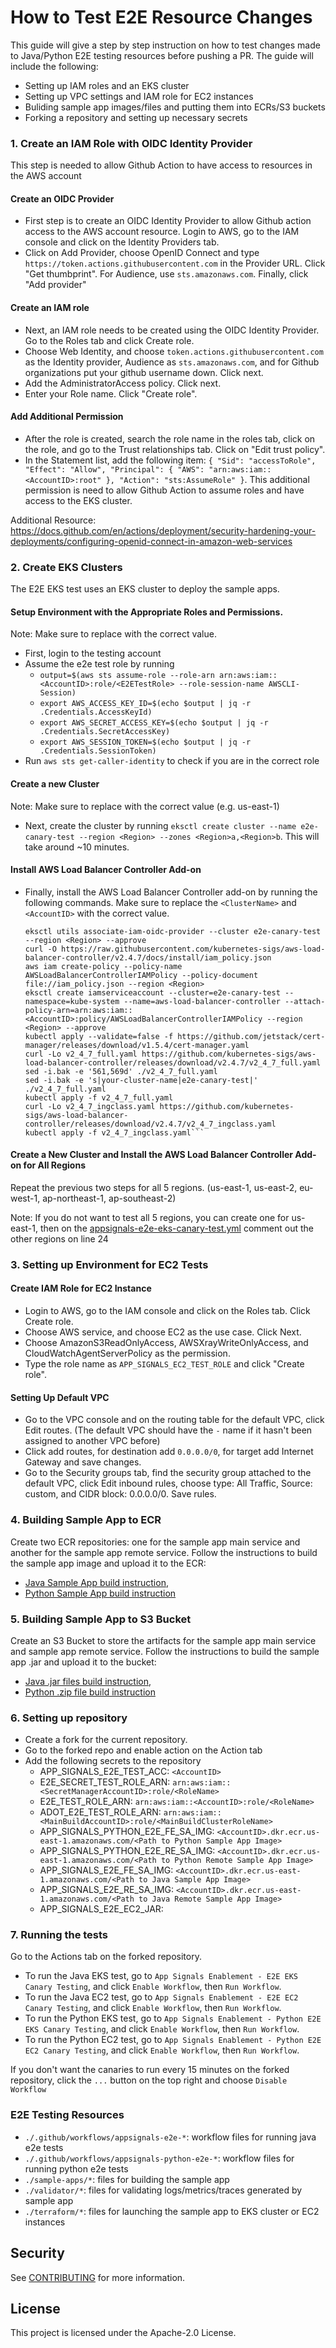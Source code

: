 # How to Test E2E Resource Changes
This guide will give a step by step instruction on how to test changes made to Java/Python E2E testing resources before pushing a PR.
The guide will include the following:
- Setting up IAM roles and an EKS cluster
- Setting up VPC settings and IAM role for EC2 instances
- Buliding sample app images/files and putting them into ECRs/S3 buckets
- Forking a repository and setting up necessary secrets


### 1. Create an IAM Role with OIDC Identity Provider
This step is needed to allow Github Action to have access to resources in the AWS account
#### Create an OIDC Provider
- First step is to create an OIDC Identity Provider to allow Github action access to the AWS account resource. Login to AWS, go to the IAM console and click on the Identity Providers tab.
- Click on Add Provider, choose OpenID Connect and type `https://token.actions.githubusercontent.com` in the Provider URL. Click "Get thumbprint". For Audience, use `sts.amazonaws.com`. Finally, click "Add provider"
#### Create an IAM role
- Next, an IAM role needs to be created using the OIDC Identity Provider. Go to the Roles tab and click Create role.
- Choose Web Identity, and choose `token.actions.githubusercontent.com` as the Identity provider, Audience as `sts.amazonaws.com`, and for Github organizations put your github username down. Click next.
- Add the AdministratorAccess policy. Click next.
- Enter your Role name. Click "Create role".
#### Add Additional Permission
- After the role is created, search the role name in the roles tab, click on the role, and go to the Trust relationships tab. Click on "Edit trust policy".
- In the Statement list, add the following item:
  `{
  "Sid": "accessToRole",
  "Effect": "Allow",
  "Principal": {
  "AWS": "arn:aws:iam::<AccountID>:root"
  },
  "Action": "sts:AssumeRole"
  }`. This additional permission is need to allow Github Action to assume roles and have access to the EKS cluster.

Additional Resource: https://docs.github.com/en/actions/deployment/security-hardening-your-deployments/configuring-openid-connect-in-amazon-web-services

### 2. Create EKS Clusters
The E2E EKS test uses an EKS cluster to deploy the sample apps.
#### Setup Environment with the Appropriate Roles and Permissions.
Note: Make sure to replace <AccountID> with the correct value.
- First, login to the testing account
- Assume the e2e test role by running
    - `output=$(aws sts assume-role --role-arn arn:aws:iam::<AccountID>:role/<E2ETestRole> --role-session-name AWSCLI-Session)`
    - `export AWS_ACCESS_KEY_ID=$(echo $output | jq -r .Credentials.AccessKeyId)`
    - `export AWS_SECRET_ACCESS_KEY=$(echo $output | jq -r .Credentials.SecretAccessKey)`
    - `export AWS_SESSION_TOKEN=$(echo $output | jq -r .Credentials.SessionToken)`
- Run `aws sts get-caller-identity` to check if you are in the correct role
#### Create a new Cluster
Note: Make sure to replace <Region> with the correct value (e.g. us-east-1)
- Next, create the cluster by running `eksctl create cluster --name e2e-canary-test --region <Region> --zones <Region>a,<Region>b`. This will take around ~10 minutes.
#### Install AWS Load Balancer Controller Add-on
- Finally, install the AWS Load Balancer Controller add-on by running the following commands. Make sure to replace the `<ClusterName>` and `<AccountID>` with the correct value.
  ```
  eksctl utils associate-iam-oidc-provider --cluster e2e-canary-test --region <Region> --approve
  curl -O https://raw.githubusercontent.com/kubernetes-sigs/aws-load-balancer-controller/v2.4.7/docs/install/iam_policy.json
  aws iam create-policy --policy-name AWSLoadBalancerControllerIAMPolicy --policy-document file://iam_policy.json --region <Region>
  eksctl create iamserviceaccount --cluster=e2e-canary-test --namespace=kube-system --name=aws-load-balancer-controller --attach-policy-arn=arn:aws:iam::<AccountID>:policy/AWSLoadBalancerControllerIAMPolicy --region <Region> --approve
  kubectl apply --validate=false -f https://github.com/jetstack/cert-manager/releases/download/v1.5.4/cert-manager.yaml
  curl -Lo v2_4_7_full.yaml https://github.com/kubernetes-sigs/aws-load-balancer-controller/releases/download/v2.4.7/v2_4_7_full.yaml
  sed -i.bak -e '561,569d' ./v2_4_7_full.yaml
  sed -i.bak -e 's|your-cluster-name|e2e-canary-test|' ./v2_4_7_full.yaml
  kubectl apply -f v2_4_7_full.yaml
  curl -Lo v2_4_7_ingclass.yaml https://github.com/kubernetes-sigs/aws-load-balancer-controller/releases/download/v2.4.7/v2_4_7_ingclass.yaml
  kubectl apply -f v2_4_7_ingclass.yaml```
#### Create a New Cluster and Install the AWS Load Balancer Controller Add-on for All Regions
Repeat the previous two steps for all 5 regions. (us-east-1, us-east-2, eu-west-1, ap-northeast-1, ap-southeast-2)

Note: If you do not want to test all 5 regions, you can create one for us-east-1, then on the [appsignals-e2e-eks-canary-test.yml](.github/workflows/appsignals-e2e-eks-canary-test.yml) comment out the other regions on line 24

### 3. Setting up Environment for EC2 Tests
#### Create IAM Role for EC2 Instance
- Login to AWS, go to the IAM console and click on the Roles tab. Click Create role.
- Choose AWS service, and choose EC2 as the use case. Click Next.
- Choose AmazonS3ReadOnlyAccess, AWSXrayWriteOnlyAccess, and CloudWatchAgentServerPolicy as the permission.
- Type the role name as `APP_SIGNALS_EC2_TEST_ROLE` and click "Create role".

#### Setting Up Default VPC
- Go to the VPC console and on the routing table for the default VPC, click Edit routes. (The default VPC should have the `-` name if it hasn't been assigned to another VPC before)
- Click add routes, for destination add `0.0.0.0/0`, for target add Internet Gateway and save changes.
- Go to the Security groups tab, find the security group attached to the default VPC, click Edit inbound rules, choose type: All Traffic, Source: custom, and CIDR block: 0.0.0.0/0. Save rules.

### 4. Building Sample App to ECR
Create two ECR repositories: one for the sample app main service and another for the sample app remote service.
Follow the instructions to build the sample app image and upload it to the ECR:
- [Java Sample App build instruction](https://github.com/aws-observability/aws-application-signals-test-framework/blob/main/sample-apps/README.md#eks-use-case-uploading-to-ecr),
- [Python Sample App build instruction](https://github.com/aws-observability/aws-application-signals-test-framework/blob/main/sample-apps/python/README.md#eks-use-case-uploading-to-ecr)

### 5. Building Sample App to S3 Bucket
Create an S3 Bucket to store the artifacts for the sample app main service and sample app remote service.
Follow the instructions to build the sample app .jar and upload it to the bucket:
- [Java .jar files build instruction](https://github.com/aws-observability/aws-application-signals-test-framework/blob/main/sample-apps/README.md#ec2-use-case-building-the-jar-files),
- [Python .zip file build instruction](https://github.com/aws-observability/aws-application-signals-test-framework/blob/main/sample-apps/python/README.md#ec2-use-case-building-the-jar-files)

### 6. Setting up repository
- Create a fork for the current repository.
- Go to the forked repo and enable action on the Action tab
- Add the following secrets to the repository
    - APP_SIGNALS_E2E_TEST_ACC: `<AccountID>`
    - E2E_SECRET_TEST_ROLE_ARN: `arn:aws:iam::<SecretManagerAccountID>:role/<RoleName>`
    - E2E_TEST_ROLE_ARN: `arn:aws:iam::<AccountID>:role/<RoleName>`
    - ADOT_E2E_TEST_ROLE_ARN: `arn:aws:iam::<MainBuildAccountID>:role/<MainBuildClusterRoleName>`
    - APP_SIGNALS_PYTHON_E2E_FE_SA_IMG: `<AccountID>.dkr.ecr.us-east-1.amazonaws.com/<Path to Python Sample App Image>`
    - APP_SIGNALS_PYTHON_E2E_RE_SA_IMG: `<AccountID>.dkr.ecr.us-east-1.amazonaws.com/<Path to Python Remote Sample App Image>`
    - APP_SIGNALS_E2E_FE_SA_IMG: `<AccountID>.dkr.ecr.us-east-1.amazonaws.com/<Path to Java Sample App Image>`
    - APP_SIGNALS_E2E_RE_SA_IMG: `<AccountID>.dkr.ecr.us-east-1.amazonaws.com/<Path to Java Remote Sample App Image>`
    - APP_SIGNALS_E2E_EC2_JAR: <JarBucketNamePrefix>


### 7. Running the tests
Go to the Actions tab on the forked repository.

- To run the Java EKS test, go to `App Signals Enablement - E2E EKS Canary Testing`, and click `Enable Workflow`, then `Run Workflow`.
- To run the Java EC2 test, go to `App Signals Enablement - E2E EC2 Canary Testing`, and click `Enable Workflow`, then `Run Workflow`. 
- To run the Python EKS test, go to `App Signals Enablement - Python E2E EKS Canary Testing`, and click `Enable Workflow`, then `Run Workflow`.
- To run the Python EC2 test, go to `App Signals Enablement - Python E2E EC2 Canary Testing`, and click `Enable Workflow`, then `Run Workflow`.

If you don't want the canaries to run every 15 minutes on the forked repository, click the `...` button on the top right and choose `Disable Workflow`

### E2E Testing Resources
- `./.github/workflows/appsignals-e2e-*`: workflow files for running java e2e tests
- `./.github/workflows/appsignals-python-e2e-*`: workflow files for running python e2e tests
- `./sample-apps/*`: files for building the sample app
- `./validator/*`: files for validating logs/metrics/traces generated by sample app
- `./terraform/*`:  files for launching the sample app to EKS cluster or EC2 instances

## Security

See [CONTRIBUTING](CONTRIBUTING.md#security-issue-notifications) for more information.

## License

This project is licensed under the Apache-2.0 License.

